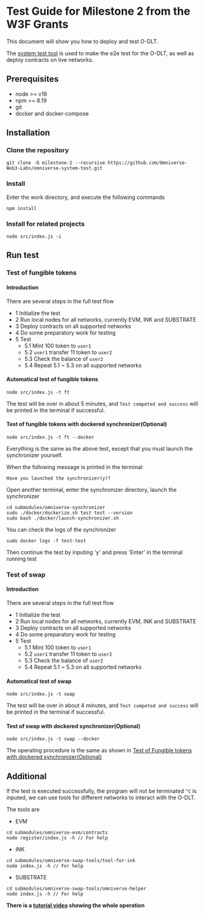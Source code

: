 # Test Guide for Milestone 2 from the W3F Grants

This document will show you how to deploy and test O-DLT.

The [system test tool](https://github.com/Omniverse-Web3-Labs/omniverse-system-test) is used to make the e2e test for the O-DLT, as well as deploy contracts on live networks.

## Prerequisites

- node >= v18
- npm >= 8.19
- git
- docker and docker-compose

## Installation

### Clone the repository

```
git clone -b milestone-2 --recursive https://github.com/Omniverse-Web3-Labs/omniverse-system-test.git
```

### Install

Enter the work directory, and execute the following commands
```
npm install
```

### Install for related projects

```
node src/index.js -i
```

## Run test

### Test of fungible tokens

#### Introduction

There are several steps in the full test flow  
- 1 Initialize the test
- 2 Run local nodes for all networks, currently EVM, INK and SUBSTRATE
- 3 Deploy contracts on all supported networks
- 4 Do some preparatory work for testing
- 5 Test
    - 5.1 Mint 100 token to `user1`
    - 5.2 `user1` transfer 11 token to `user2`
    - 5.3 Check the balance of `user2`
    - 5.4 Repeat 5.1 ~ 5.3 on all supported networks

#### Automatical test of fungible tokens
```
node src/index.js -t ft
```

The test will be over in about 5 minutes, and `Test competed and success` will be printed in the terminal if successful.

#### Test of fungible tokens with dockered synchronizer(Optional)
```
node src/index.js -t ft --docker
```

Everything is the same as the above test, except that you must launch the synchronizer yourself.

When the following message is printed in the terminal:
```
Have you launched the synchronizer(y)?
```

Open another terminal, enter the synchronizer directory, launch the synchronizer
```
cd submodules/omniverse-synchronizer
sudo ./docker/dockerize.sh test test --version
sudo bash ./docker/launch-synchronizer.sh
```

You can check the logs of the synchronizer
```
sudo docker logs -f test-test
```

Then continue the test by inputing 'y' and press 'Enter' in the terminal running test

### Test of swap

#### Introduction

There are several steps in the full test flow  
- 1 Initialize the test
- 2 Run local nodes for all networks, currently EVM, INK and SUBSTRATE
- 3 Deploy contracts on all supported networks
- 4 Do some preparatory work for testing
- 5 Test
    - 5.1 Mint 100 token to `user1`
    - 5.2 `user1` transfer 11 token to `user2`
    - 5.3 Check the balance of `user2`
    - 5.4 Repeat 5.1 ~ 5.3 on all supported networks

#### Automatical test of swap
```
node src/index.js -t swap
```

The test will be over in about 4 minutes, and `Test competed and success` will be printed in the terminal if successful.

#### Test of swap with dockered synchronizer(Optional)

```
node src/index.js -t swap --docker
```

The operating procedure is the same as shown in [Test of Fungible tokens with dockered synchronizer(Optional)](#test-of-fungible-tokens-with-dockered-synchronizer(Optional))

## Additional

If the test is executed successfully, the program will not be terminated `^C` is inputed, we can use tools for different networks to interact with the O-DLT.

The tools are
- EVM
```
cd submodules/omniverse-evm/contracts
node register/index.js -h // For help
```

- INK
```
cd submodules/omniverse-swap-tools/tool-for-ink
node index.js -h // For help
```

- SUBSTRATE
```
cd submodules/omniverse-swap-tools/omniverse-helper
node index.js -h // For help
```

**There is a [tutorial video]() showing the whole operation**